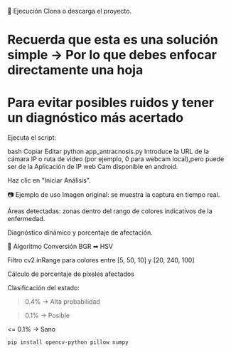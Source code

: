 🚀 Ejecución
Clona o descarga el proyecto.
# Recuerda que esta es una solución simple -> Por lo que debes enfocar directamente una hoja 
# Para evitar posibles ruidos y tener un diagnóstico más acertado
Ejecuta el script:

bash
Copiar
Editar
python app_antracnosis.py
Introduce la URL de la cámara IP o ruta de video (por ejemplo, 0 para webcam local),pero puede
ser de la Aplicación de IP web Cam disponible en android.

Haz clic en "Iniciar Análisis".

📷 Ejemplo de uso
Imagen original: se muestra la captura en tiempo real.

Áreas detectadas: zonas dentro del rango de colores indicativos de la enfermedad.

Diagnóstico dinámico y porcentaje de afectación.

🎯 Algoritmo
Conversión BGR ➡ HSV

Filtro cv2.inRange para colores entre [5, 50, 10] y [20, 240, 100]

Cálculo de porcentaje de píxeles afectados

Clasificación del estado:

> 0.4% → Alta probabilidad

> 0.1% → Posible

<= 0.1% → Sano



```bash
pip install opencv-python pillow numpy
